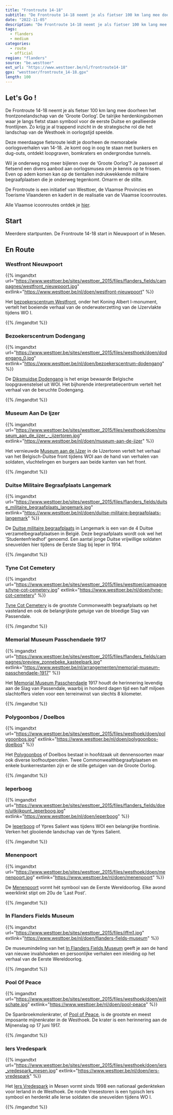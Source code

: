 ```yaml
---
title: "Frontroute 14-18"
subtitle: "De Frontroute 14-18 neemt je als fietser 100 km lang mee doorheen het frontzonelandschap van de ‘Groote Oorlog’"
date: "2022-11-05"
description: "De Frontroute 14-18 neemt je als fietser 100 km lang mee doorheen het frontzonelandschap van de ‘Groote Oorlog’" 
tags:
  - flanders
  - medium
categories: 
  - route
  - official
region: "flanders"
source: "be.westtoer"
ext_url: "https://www.westtoer.be/nl/frontroute14-18"
gpx: "westtoer/frontroute_14-18.gpx"
length: 100
---
```


## Let's Go !

De Frontroute 14-18 neemt je als fietser 100 km lang mee doorheen het frontzonelandschap van de ‘Groote Oorlog’. De talrijke herdenkingsbomen waar je langs fietst staan symbool voor de eerste Duitse en geallieerde frontlijnen. Zo krijg je al trappend inzicht in de strategische rol die het landschap van de Westhoek in oorlogstijd speelde.

Deze meerdaagse fietsroute leidt je doorheen de memorabele oorlogsverhalen van 14-18. Je komt oog in oog te staan met bunkers en dug-outs, ontdekt loopgraven, bomkraters en ondergrondse tunnels.

Wil je onderweg nog meer bijleren over de ‘Groote Oorlog’? Je passeert al fietsend een divers aanbod aan oorlogsmusea om je kennis op te frissen. Even op adem komen kan op de tientallen indrukwekkende militaire begraafplaatsen die je onderweg tegenkomt. Omarm er de stilte.

De Frontroute is een initiatief van Westtoer, de Vlaamse Provincies en Toerisme Vlaanderen en kadert in de realisatie van de Vlaamse Icoonroutes.

Alle Vlaamse icoonroutes ontdek je [hier](http://www.vlaanderenmetdefiets.be/).

## Start 

Meerdere startpunten. De Frontroute 14-18 start in Nieuwpoort of in Mesen. 

## En Route

### Westfront Nieuwpoort

{{% imgandtxt url="https://www.westtoer.be/sites/westtoer_2015/files/flanders_fields/campagnes/westfront_nieuwpoort.jpg" extlink="https://www.westtoer.be/nl/doen/westfront-nieuwpoort" %}}

Het [bezoekerscentrum Westfront](https://www.westtoer.be/nl/doen/westfront-nieuwpoort), onder het Koning Albert I-monument, vertelt het boeiende verhaal van de onderwaterzetting van de IJzervlakte tijdens WO I.

{{% /imgandtxt %}}

### Bezoekerscentrum Dodengang

{{% imgandtxt url="https://www.westtoer.be/sites/westtoer_2015/files/westhoek/doen/dodengang_0.jpg" extlink="https://www.westtoer.be/nl/doen/bezoekerscentrum-dodengang" %}}

De [Diksmuidse Dodengang](https://www.westtoer.be/nl/doen/bezoekerscentrum-dodengang) is het enige bewaarde Belgische loopgravenstelsel uit WOI. Het bijhorende interpretatiecentrum vertelt het verhaal van de beruchte Dodengang.

{{% /imgandtxt %}}

### Museum Aan De Ijzer

{{% imgandtxt url="https://www.westtoer.be/sites/westtoer_2015/files/westhoek/doen/museum_aan_de_ijzer_-_ijzertoren.jpg" extlink="https://www.westtoer.be/nl/doen/museum-aan-de-ijzer" %}}

Het vernieuwde [Museum aan de IJzer](https://www.westtoer.be/nl/doen/museum-aan-de-ijzer) in de IJzertoren vertelt het verhaal van het Belgisch-Duitse front tijdens WOI aan de hand van verhalen van soldaten, vluchtelingen en burgers aan beide kanten van het front.

{{% /imgandtxt %}}

### Duitse Militaire Begraafplaats Langemark

{{% imgandtxt url="https://www.westtoer.be/sites/westtoer_2015/files/flanders_fields/duitse_militaire_begraafplaats_langemark.jpg" extlink="https://www.westtoer.be/nl/doen/duitse-militaire-begraafplaats-langemark" %}}

De [Duitse militaire begraafplaats](https://www.westtoer.be/nl/doen/duitse-militaire-begraafplaats-langemark) in Langemark is een van de 4 Duitse verzamelbegraafplaatsen in België. Deze begraafplaats wordt ook wel het ‘Studentenfriedhof’ genoemd. Een aantal jonge Duitse vrijwillige soldaten sneuvelden hier tijdens de Eerste Slag bij Ieper in 1914.

{{% /imgandtxt %}}

### Tyne Cot Cemetery

{{% imgandtxt url="https://www.westtoer.be/sites/westtoer_2015/files/westtoer/campagnes/tyne-cot-cemetery.jpg" extlink="https://www.westtoer.be/nl/doen/tyne-cot-cemetery" %}}

[Tyne Cot Cemetery](https://www.westtoer.be/nl/doen/tyne-cot-cemetery) is de grootste Commonwealth begraafplaats op het vasteland en ook de belangrijkste getuige van de bloedige Slag van Passendale.

{{% /imgandtxt %}}

### Memorial Museum Passchendaele 1917

{{% imgandtxt url="https://www.westtoer.be/sites/westtoer_2015/files/flanders_fields/campagnes/preview_zonnebeke_kasteelpark.jpg" extlink="https://www.westtoer.be/nl/arrangementen/memorial-museum-passchendaele-1917" %}}

Het [Memorial Museum Passchendaele](https://www.westtoer.be/nl/arrangementen/memorial-museum-passchendaele-1917) 1917 houdt de herinnering levendig aan de Slag van Passendale, waarbij in honderd dagen tijd een half miljoen slachtoffers vielen voor een terreinwinst van slechts 8 kilometer.

{{% /imgandtxt %}}

### Polygoonbos / Doelbos

{{% imgandtxt url="https://www.westtoer.be/sites/westtoer_2015/files/westhoek/doen/polygoonbos.jpg" extlink="https://www.westtoer.be/nl/doen/polygoonbos-doelbos" %}}

Het [Polygoonbos](https://www.westtoer.be/nl/doen/polygoonbos-doelbos) of Doelbos bestaat in hoofdzaak uit dennensoorten maar ook diverse loofhoutpercelen. Twee Commonwealthbegraafplaatsen en enkele bunkerrestanten zijn er de stille getuigen van de Groote Oorlog.

{{% /imgandtxt %}}

### Ieperboog

{{% imgandtxt url="https://www.westtoer.be/sites/westtoer_2015/files/flanders_fields/doen/uitkijkpunt_ieperboog.jpg" extlink="https://www.westtoer.be/nl/doen/ieperboog" %}}

De [Ieperboog](https://www.westtoer.be/nl/doen/ieperboog) of Ypres Salient was tijdens WOI een belangrijke frontlinie. Verken het glooiiende landschap van de Ypres Salient.

{{% /imgandtxt %}}

### Menenpoort

{{% imgandtxt url="https://www.westtoer.be/sites/westtoer_2015/files/westhoek/doen/menenpoort.jpg" extlink="https://www.westtoer.be/nl/doen/menenpoort" %}}

De [Menenpoort](https://www.westtoer.be/nl/doen/menenpoort) vormt hét symbool van de Eerste Wereldoorlog. Elke avond weerklinkt stipt om 20u de 'Last Post'.

{{% /imgandtxt %}}

### In Flanders Fields Museum

{{% imgandtxt url="https://www.westtoer.be/sites/westtoer_2015/files/iffm1.jpg" extlink="https://www.westtoer.be/nl/doen/flanders-fields-museum" %}}

De museumindeling van het [In Flanders Fields Museum](https://www.westtoer.be/nl/doen/flanders-fields-museum) geeft je aan de hand van nieuwe invalshoeken en persoonlijke verhalen een inleiding op het verhaal van de Eerste Wereldoorlog.

{{% /imgandtxt %}}

### Pool Of Peace

{{% imgandtxt url="https://www.westtoer.be/sites/westtoer_2015/files/westhoek/doen/wijtschate.jpg" extlink="https://www.westtoer.be/nl/doen/pool-peace" %}}

De Spanbroekmolenkrater, of [Pool of Peace](https://www.westtoer.be/nl/doen/pool-peace), is de grootste en meest imposante mijnenkrater in de Westhoek. De krater is een herinnering aan de Mijnenslag op 17 juni 1917.

{{% /imgandtxt %}}

### Iers Vredespark

{{% imgandtxt url="https://www.westtoer.be/sites/westtoer_2015/files/westhoek/doen/iers_vredespark_mesen.jpg" extlink="https://www.westtoer.be/nl/doen/iers-vredespark" %}}

Het [Iers Vredespark](https://www.westtoer.be/nl/doen/iers-vredespark) in Mesen vormt sinds 1998 een nationaal gedenkteken voor Ierland in de Westhoek. De ronde Vresestoren is een typisch Iers symbool en herdenkt alle Ierse soldaten die sneuvelden tijdens WO I.

{{% /imgandtxt %}}

